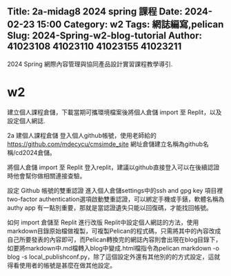 Title: 2a-midag8 2024 spring 課程
Date: 2024-02-23 15:00
Category: w2
Tags: 網誌編寫,pelican
Slug: 2024-Spring-w2-blog-tutorial
Author: 41023108 41023110 41023155 41023211
---

2024 Spring 網際內容管理與協同產品設計實習課程教學導引.

<!-- PELICAN_END_SUMMARY -->
# w2 
建立個人課程倉儲，下載當期可攜環境檔案後將個人倉儲 import 至 Replit，以及設定個人網誌.

2a 建個人課程倉儲
登入個人github帳號，使用老師給的 https://github.com/mdecycu/cmsimde_site 網址倉儲建立名稱為github名稱/cd2024倉儲。

將個人倉儲 import 至 Replit
登入replit，建議以github直接登入可以在後續認證時他會幫你做相關連接查驗。

設定 Github 帳號的雙重認證
進入個人倉儲settings中的ssh and gpg key 項目裡two-factor authentication選項啟動雙重認證，可以綁定手機或手錶，軟體名稱為authy app 有一點別重要，那就是當認證遺失只能以回復碼，才能找回帳號。

如何 import 倉儲至 Replit 進行改版
Replit中設定個人網誌的方法，使用markdown目錄原始檔做複製，可複製Pelican的程式碼，只需將其中的內容改成自己所要發表的內容即可，而Pelican轉換完的網誌內容則會出現在blog目錄下，如要將markdown中.md檔轉入blog中變成.html檔指令為pelican markdown -o blog -s local_publishconf.py，除了這個設定外還有其他別的的方式設定，這就得看使用者的帳號是甚麼在做其他設定。